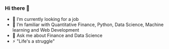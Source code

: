 ### Hi there 👋

- 🔭 I’m currently looking for a job
- 🌱 I’m familiar with Quantitative Finance, Python, Data Science, Machine learning and Web Development
- 💬 Ask me about Finance and Data Science
- ⚡ "Life's a struggle"
